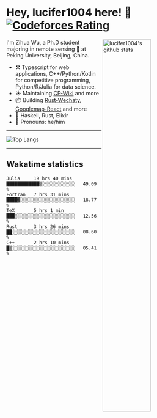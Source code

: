 # Hey, lucifer1004 here! :wave: [![Codeforces Rating](https://cfrating.ihcr.top/?user=lucifer1004&style=flat-square)](https://codeforces.com/profile/lucifer1004)

<img width="50%" align="right" alt="lucifer1004's github stats" src="https://github-readme-stats.vercel.app/api?username=lucifer1004&show_icons=true">

I'm Zihua Wu, a Ph.D student majoring in remote sensing :satellite: at Peking University, Beijing, China.

- :hammer_and_pick: Typescript for web applications, C++/Python/Kotlin for competitive programming, Python/R/Julia for data science.
- :sunny: Maintaining [CP-Wiki](https://cp-wiki.vercel.app) and more 
- :package: Building [Rust-Wechaty](https://github.com/wechaty/rust-wechaty), [Googlemap-React](https://github.com/googlemap-react/googlemap-react) and more
- :seedling: Haskell, Rust, Elixir
- :man: Pronouns: he/him

---

![Top Langs](https://github-readme-stats.vercel.app/api/top-langs/?username=lucifer1004&layout=compact)

---

## Wakatime statistics

<!--START_SECTION:waka-->
```text
Julia     19 hrs 40 mins  ████████████▒░░░░░░░░░░░░   49.09 % 
Fortran   7 hrs 31 mins   ████▓░░░░░░░░░░░░░░░░░░░░   18.77 % 
TeX       5 hrs 1 min     ███░░░░░░░░░░░░░░░░░░░░░░   12.56 % 
Rust      3 hrs 26 mins   ██░░░░░░░░░░░░░░░░░░░░░░░   08.60 % 
C++       2 hrs 10 mins   █▒░░░░░░░░░░░░░░░░░░░░░░░   05.41 % 
```
<!--END_SECTION:waka-->
